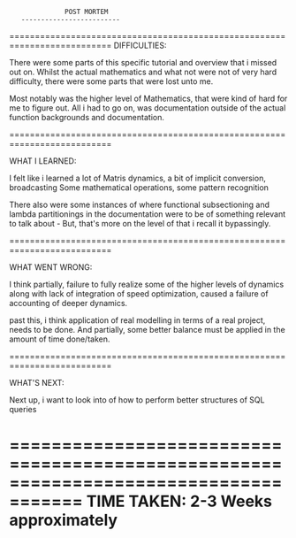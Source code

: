 
                  POST MORTEM
       -------------------------
==========================================================================
   DIFFICULTIES: 
   
   There were some parts of this specific tutorial and overview that i missed out on.
   Whilst the actual mathematics and what not were not of very hard difficulty,
   there were some parts that were lost unto me.
   
   Most notably was the higher level of Mathematics, that were kind of hard for me to figure out.
   All i had to go on, was documentation outside of the actual function backgrounds and documentation.
   
==========================================================================
  
   WHAT I LEARNED:
   
   I felt like i learned a lot of Matris dynamics, a bit of implicit conversion, broadcasting
   Some mathematical operations, some pattern recognition

   There also were some instances of where functional subsectioning and lambda partitionings 
   in the documentation were to be of something relevant to talk about - But, that's more on the level
   of that i recall it bypassingly.
   
==========================================================================

   WHAT WENT WRONG:
   
   I think partially, failure to fully realize some of the higher levels of dynamics along with lack of integration
   of speed optimization, caused a failure of accounting of deeper dynamics.
  
   past this, i think application of real modelling in terms of a real project, needs to be done.
   And partially, some better balance must be applied in the amount of time done/taken.

==========================================================================

   WHAT'S NEXT:
   
   Next up, i want to look into of how to perform better structures of SQL queries

=====================================================================================
       TIME TAKEN: 2-3 Weeks approximately
=====================================================================================

